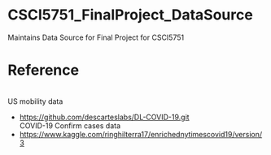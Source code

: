 # CSCI5751_FinalProject_DataSource
Maintains Data Source for Final Project for CSCI5751

# Reference
\
US mobility data
- https://github.com/descarteslabs/DL-COVID-19.git
\
COVID-19 Confirm cases data
- https://www.kaggle.com/ringhilterra17/enrichednytimescovid19/version/3
